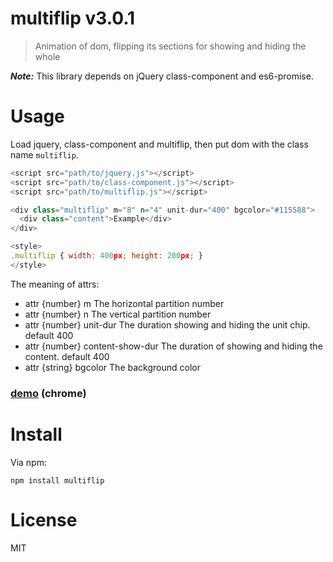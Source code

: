 # multiflip v3.0.1

> Animation of dom, flipping its sections for showing and hiding the whole

***Note:*** This library depends on jQuery class-component and es6-promise.

# Usage

Load jquery, class-component and multiflip, then put dom with the class name `multiflip`.

```js
<script src="path/to/jquery.js"></script>
<script src="path/to/class-component.js"></script>
<script src="path/to/multiflip.js"></script>

<div class="multiflip" m="8" n="4" unit-dur="400" bgcolor="#115588">
  <div class="content">Example</div>
</div>

<style>
.multiflip { width: 400px; height: 200px; }
</style>
```

The meaning of attrs:
- attr {number} m The horizontal partition number
- attr {number} n The vertical partition number
- attr {number} unit-dur The duration showing and hiding the unit chip. default 400
- attr {number} content-show-dur The duration of showing and hiding the content. default 400
- attr {string} bgcolor The background color

### [demo](http://kt3k.github.io/multiflip/test.html) (chrome)

# Install

Via npm:

    npm install multiflip

# License

MIT
